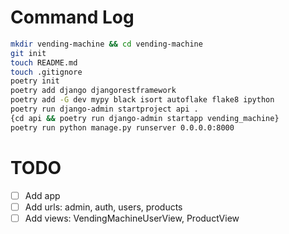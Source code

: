 # Command Log

```sh
mkdir vending-machine && cd vending-machine
git init
touch README.md
touch .gitignore
poetry init
poetry add django djangorestframework
poetry add -G dev mypy black isort autoflake flake8 ipython
poetry run django-admin startproject api .
{cd api && poetry run django-admin startapp vending_machine}
poetry run python manage.py runserver 0.0.0.0:8000
```
# TODO

- [ ] Add app
- [ ] Add urls: admin, auth, users, products
- [ ] Add views: VendingMachineUserView, ProductView